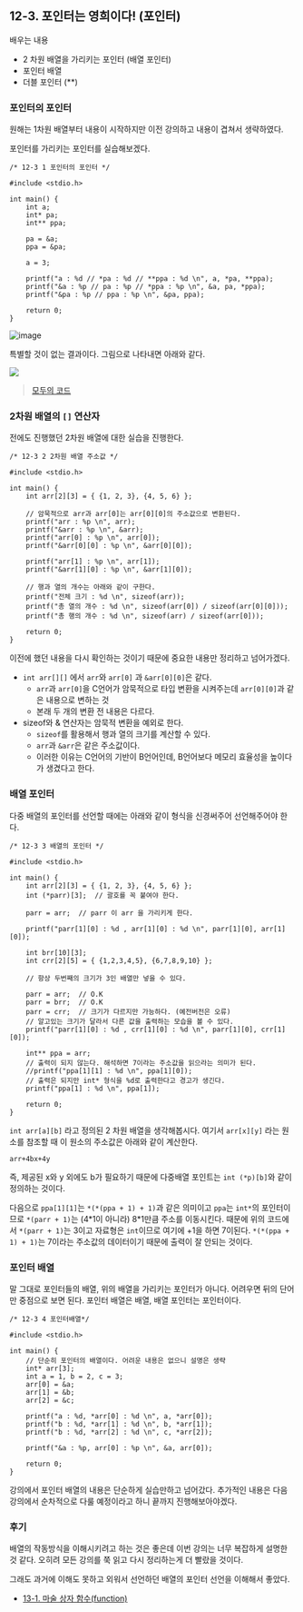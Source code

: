 ## 12-3. 포인터는 영희이다! (포인터)

배우는 내용

- 2 차원 배열을 가리키는 포인터 (배열 포인터)
- 포인터 배열
- 더블 포인터 (\*\*)

### 포인터의 포인터

원해는 1차원 배열부터 내용이 시작하지만 이전 강의하고 내용이 겹쳐서 생략하였다.

포인터를 가리키는 포인터를 실습해보겠다.

```
/* 12-3 1 포인터의 포인터 */

#include <stdio.h>

int main() {
	int a;
	int* pa;
	int** ppa;

	pa = &a;
	ppa = &pa;

	a = 3;

	printf("a : %d // *pa : %d // **ppa : %d \n", a, *pa, **ppa);
	printf("&a : %p // pa : %p // *ppa : %p \n", &a, pa, *ppa);
	printf("&pa : %p // ppa : %p \n", &pa, ppa);

	return 0;
}
```

![image](https://github.com/ii200400/IT_Skill_Question/assets/19484971/756b7b5c-2a7c-4e49-8a85-3590b98cccb7)

특별할 것이 없는 결과이다. 그림으로 나타내면 아래와 같다.

![](https://modoocode.com/img/161550244AFEB8B93D7FD2.webp)

> [모두의 코드](https://modoocode.com/25)

### 2차원 배열의 `[]` 연산자

전에도 진행했던 2차원 배열에 대한 실습을 진행한다.

```
/* 12-3 2 2차원 배열 주소값 */

#include <stdio.h>

int main() {
	int arr[2][3] = { {1, 2, 3}, {4, 5, 6} };

	// 암묵적으로 arr과 arr[0]는 arr[0][0]의 주소값으로 변환된다.
	printf("arr : %p \n", arr);
	printf("&arr : %p \n", &arr);
	printf("arr[0] : %p \n", arr[0]);
	printf("&arr[0][0] : %p \n", &arr[0][0]);

	printf("arr[1] : %p \n", arr[1]);
	printf("&arr[1][0] : %p \n", &arr[1][0]);

	// 행과 열의 개수는 아래와 같이 구한다.
	printf("전체 크기 : %d \n", sizeof(arr));
	printf("총 열의 개수 : %d \n", sizeof(arr[0]) / sizeof(arr[0][0]));
	printf("총 행의 개수 : %d \n", sizeof(arr) / sizeof(arr[0]));

	return 0;
}
```

이전에 했던 내용을 다시 확인하는 것이기 때문에 중요한 내용만 정리하고 넘어가겠다.

- `int arr[][]` 에서 `arr`와 `arr[0]` 과 `&arr[0][0]`은 같다.
  - `arr`과 `arr[0]`을 C언어가 암묵적으로 타입 변환을 시켜주는데 `arr[0][0]`과 같은 내용으로 변하는 것
  - 본래 두 개의 변환 전 내용은 다르다.
- sizeof와 & 연산자는 암묵적 변환을 예외로 한다.
  - `sizeof`를 활용해서 행과 열의 크기를 계산할 수 있다.
  - `arr`과 `&arr`은 같은 주소값이다.
  - 이러한 이유는 C언어의 기반이 B언어인데, B언어보다 메모리 효율성을 높이다가 생겼다고 한다.

### 배열 포인터

다중 배열의 포인터를 선언할 때에는 아래와 같이 형식을 신경써주어 선언해주어야 한다.

```
/* 12-3 3 배열의 포인터 */

#include <stdio.h>

int main() {
	int arr[2][3] = { {1, 2, 3}, {4, 5, 6} };
	int (*parr)[3];  // 괄호를 꼭 붙여야 한다.

	parr = arr;  // parr 이 arr 을 가리키게 한다.

	printf("parr[1][0] : %d , arr[1][0] : %d \n", parr[1][0], arr[1][0]);

	int brr[10][3];
	int crr[2][5] = { {1,2,3,4,5}, {6,7,8,9,10} };

	// 항상 두번째의 크기가 3인 배열만 넣을 수 있다.

	parr = arr;  // O.K
	parr = brr;  // O.K
	parr = crr;  // 크기가 다르지만 가능하다. (예전버전은 오류)
	// 알고있는 크기가 달라서 다른 값을 출력하는 모습을 볼 수 있다.
	printf("parr[1][0] : %d , crr[1][0] : %d \n", parr[1][0], crr[1][0]);

	int** ppa = arr;
	// 출력이 되지 않는다. 해석하면 7이라는 주소값을 읽으라는 의미가 된다.
	//printf("ppa[1][1] : %d \n", ppa[1][0]);
	// 출력은 되지만 int* 형식을 %d로 출력한다고 경고가 생긴다.
	printf("ppa[1] : %d \n", ppa[1]);

	return 0;
}
```

`int arr[a][b]` 라고 정의된 2 차원 배열을 생각해봅시다. 여기서 `arr[x][y]` 라는 원소를 참조할 때 이 원소의 주소값은 아래와 같이 계산한다.

`arr+4bx+4y`

즉, 제공된 x와 y 외에도 b가 필요하기 때문에 다중배열 포인트는 `int (*p)[b]`와 같이 정의하는 것이다.

다음으로 `ppa[1][1]`는 `*(*(ppa + 1) + 1)`과 같은 의미이고 `ppa`는 `int*`의 포인터이므로 `*(parr + 1)`는 (4\*1이 아니라) 8\*1만큼 주소를 이동시킨다. 때문에 위의 코드에서 `*(parr + 1)`는 3이고 자료형은 `int`이므로 여기에 +1을 하면 7이된다. `*(*(ppa + 1) + 1)`는 7이라는 주소값의 데이터이기 때문에 출력이 잘 안되는 것이다.

### 포인터 배열

말 그대로 포인터들의 배열, 위의 배열을 가리키는 포인터가 아니다. 어려우면 뒤의 단어만 중점으로 보면 된다. 포인터 배열은 배열, 배열 포인터는 포인터이다.

```
/* 12-3 4 포인터배열*/

#include <stdio.h>

int main() {
	// 단순히 포인터의 배열이다. 어려운 내용은 없으니 설명은 생략
	int* arr[3];
	int a = 1, b = 2, c = 3;
	arr[0] = &a;
	arr[1] = &b;
	arr[2] = &c;

	printf("a : %d, *arr[0] : %d \n", a, *arr[0]);
	printf("b : %d, *arr[1] : %d \n", b, *arr[1]);
	printf("b : %d, *arr[2] : %d \n", c, *arr[2]);

	printf("&a : %p, arr[0] : %p \n", &a, arr[0]);

	return 0;
}
```

강의에서 포인터 배열의 내용은 단순하게 실습만하고 넘어갔다. 추가적인 내용은 다음 강의에서 순차적으로 다룰 예정이라고 하니 끝까지 진행해보아야겠다.

### 후기

배열의 작동방식을 이해시키려고 하는 것은 좋은데 이번 강의는 너무 복잡하게 설명한 것 같다. 오히려 모든 강의를 쭉 읽고 다시 정리하는게 더 빨랐을 것이다.

그래도 과거에 이해도 못하고 외워서 선언하던 배열의 포인터 선언을 이해해서 좋았다.

- [13-1. 마술 상자 함수(function)](./13-1.md)
